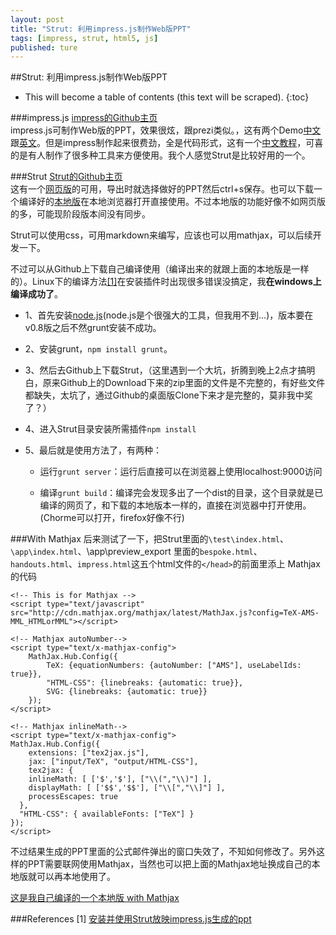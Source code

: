 ```yaml
---
layout: post
title: "Strut: 利用impress.js制作Web版PPT"
tags: [impress, strut, html5, js]
published: ture
---
```



##Strut: 利用impress.js制作Web版PPT

- This will become a table of contents (this text will be scraped).
{:toc}

###impress.js
[impress的Github主页](https://github.com/bartaz/impress.js/)   
impress.js可制作Web版的PPT，效果很炫，跟prezi类似。，这有两个Demo[中文](http://eyehere.net/wp-content/uploads/2012/11/impress_cn.html#/bored)跟[英文](http://bartaz.github.io/impress.js/#/bored)。但是impress制作起来很费劲，全是代码形式，这有一个[中文教程](http://eyehere.net/2012/impress-js-chinese-course-tutorial/)，可喜的是有人制作了很多种工具来方便使用。我个人感觉Strut是比较好用的一个。

###Strut
[Strut的Github主页](https://github.com/tantaman/Strut)  
这有一个[网页版](http://strut.io/)的可用，导出时就选择做好的PPT然后ctrl+s保存。也可以下载一个编译好的[本地版](http://code.google.com/p/strut/downloads/list)在本地浏览器打开直接使用。不过本地版的功能好像不如网页版的多，可能现阶段版本间没有同步。

Strut可以使用css，可用markdown来编写，应该也可以用mathjax，可以后续开发一下。

不过可以从Github上下载自己编译使用（编译出来的就跟上面的本地版是一样的）。Linux下的编译方法[[1]][r1]在安装插件时出现很多错误没搞定，我**在windows上编译成功了**。

- 1、首先安装[node.js](http://nodejs.org/)(node.js是个很强大的工具，但我用不到...)，版本要在v0.8版之后不然grunt安装不成功。

- 2、安装grunt，`npm install grunt`。

- 3、然后去Github上下载Strut，（这里遇到一个大坑，折腾到晚上2点才搞明白，原来Github上的Download下来的zip里面的文件是不完整的，有好些文件都缺失，太坑了，通过Github的桌面版Clone下来才是完整的，莫非我中奖了？）

- 4、进入Strut目录安装所需插件`npm install`

- 5、最后就是使用方法了，有两种：

    - 运行`grunt server`：运行后直接可以在浏览器上使用localhost:9000访问

    - 编译`grunt build`：编译完会发现多出了一个dist的目录，这个目录就是已编译的网页了，和下载的本地版本一样的，直接在浏览器中打开使用。(Chorme可以打开，firefox好像不行)

###With Mathjax
后来测试了一下，把Strut里面的`\test\index.html`、`\app\index.html`、\app\preview_export 里面的`bespoke.html`、`handouts.html`、`impress.html`这五个html文件的`</head>`的前面里添上 Mathjax 的代码

~~~~
<!-- This is for Mathjax -->
<script type="text/javascript" src="http://cdn.mathjax.org/mathjax/latest/MathJax.js?config=TeX-AMS-MML_HTMLorMML"></script>

<!-- Mathjax autoNumber-->
<script type="text/x-mathjax-config">
    MathJax.Hub.Config({
        TeX: {equationNumbers: {autoNumber: ["AMS"], useLabelIds: true}},
        "HTML-CSS": {linebreaks: {automatic: true}},
        SVG: {linebreaks: {automatic: true}}
    });
</script>

<!-- Mathjax inlineMath-->
<script type="text/x-mathjax-config">
MathJax.Hub.Config({
    extensions: ["tex2jax.js"],
    jax: ["input/TeX", "output/HTML-CSS"],
    tex2jax: {
    inlineMath: [ ['$','$'], ["\\(","\\)"] ],
    displayMath: [ ['$$','$$'], ["\\[","\\]"] ],
    processEscapes: true
  },
  "HTML-CSS": { availableFonts: ["TeX"] }
});
</script>
~~~~

不过结果生成的PPT里面的公式邮件弹出的窗口失效了，不知如何修改了。另外这样的PPT需要联网使用Mathjax，当然也可以把上面的Mathjax地址换成自己的本地版就可以再本地使用了。

[这是我自己编译的一个本地版 with Mathjax](http://pan.baidu.com/s/1km05o)

###References
[1] [安装并使用Strut放映impress.js生成的ppt][r1]

[r1]:http://my.oschina.net/u/943306/blog/156797 "安装并使用Strut放映impress.js生成的ppt"
